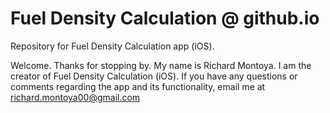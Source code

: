 # Fuel Density Calculation @ github.io
Repository for Fuel Density Calculation app (iOS).

Welcome. Thanks for stopping by. 
My name is Richard Montoya. I am the creator of Fuel Density Calculation (iOS). 
If you have any questions or comments regarding the app and its functionality, email me at richard.montoya00@gmail.com
